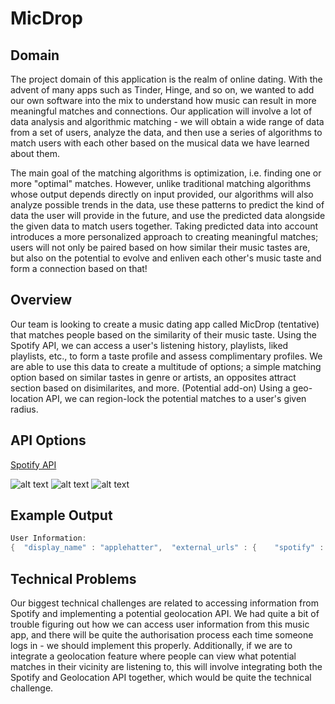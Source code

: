 # MicDrop

## Domain

The project domain of this application is the realm of online dating. With the advent of many apps such as Tinder, Hinge, and so on, we wanted to add our own software into the mix to understand how music can result in more meaningful matches and connections. Our application will involve a lot of data analysis and algorithmic matching - we will obtain a wide range of data from a set of users, analyze the data, and then use a series of algorithms to match users with each other based on the musical data we have learned about them. 

The main goal of the matching algorithms is optimization, i.e. finding one or more "optimal" matches. However, unlike traditional matching algorithms whose output depends directly on input provided, our algorithms will also analyze possible trends in the data, use these patterns to predict the kind of data the user will provide in the future, and use the predicted data alongside the given data to match users together. Taking predicted data into account introduces a more personalized approach to creating meaningful matches; users will not only be paired based on how similar their music tastes are, but also on the potential to evolve and enliven each other's music taste and form a connection based on that!   


## Overview

Our team is looking to create a music dating app called MicDrop (tentative) that matches people based on the similarity of their music taste. Using the Spotify API, we can access a user's listening history, playlists, liked playlists, etc., to form a taste profile and assess complimentary profiles. We are able to use this data to create a multitude of options; a simple matching option based on similar tastes in genre or artists, an opposites attract section based on disimilarites, and more. (Potential add-on) Using a geo-location API, we can region-lock the potential matches to a user's given radius.

## API Options

[Spotify API](https://developer.spotify.com/documentation/web-api?ref=apilist.fun)

![alt text](https://github.com/vikines-s/week3project/blob/main/apiAcess.jpeg?raw=true)
![alt text](https://github.com/vikines-s/week3project/blob/main/tokenDetails.jpeg?raw=true)
![alt text](https://github.com/vikines-s/week3project/blob/main/userInfoCall.jpeg?raw=true)

## Example Output
```java
User Information:
{  "display_name" : "applehatter",  "external_urls" : {    "spotify" : "https://open.spotify.com/user/applehatter"  },  "href" : "https://api.spotify.com/v1/users/applehatter",  "id" : "applehatter",  "images" : [ ],  "type" : "user",  "uri" : "spotify:user:applehatter",  "followers" : {    "href" : null,    "total" : 18  }}
```


## Technical Problems
Our biggest technical challenges are related to accessing information from Spotify and implementing a potential geolocation API. We had quite a bit of trouble figuring out how we can access user information from this music app, and there will be quite the authorisation process each time someone logs in - we should implement this properly. Additionally, if we are to integrate a geolocation feature where people can view what potential matches in their vicinity are listening to, this will involve integrating both the Spotify and Geolocation API together, which would be quite the technical challenge.
